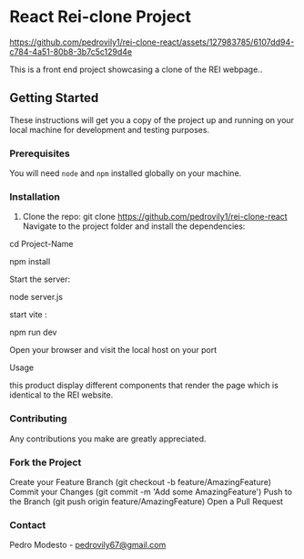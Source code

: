  
# React Rei-clone Project

https://github.com/pedrovily1/rei-clone-react/assets/127983785/6107dd94-c784-4a51-80b8-3b7c5c129d4e


This is a front end project showcasing a clone of the REI webpage..

## Getting Started

These instructions will get you a copy of the project up and running on your local machine for development and testing purposes.

### Prerequisites

You will need `node` and `npm` installed globally on your machine. 

### Installation

1. Clone the repo: 
    git clone https://github.com/pedrovily1/rei-clone-react
Navigate to the project folder and install the dependencies:
 
 cd Project-Name
 
npm install

Start the server:
 
node server.js

start vite :

npm run dev

Open your browser and visit the local host on your port


 



Usage

 this product display different components that render the page which is identical to the REI website.

 
### Contributing
Any contributions you make are greatly appreciated.

### Fork the Project

Create your Feature Branch (git checkout -b feature/AmazingFeature)
Commit your Changes (git commit -m 'Add some AmazingFeature')
Push to the Branch (git push origin feature/AmazingFeature)
Open a Pull Request


  
### Contact
Pedro Modesto - pedrovily67@gmail.com

 
